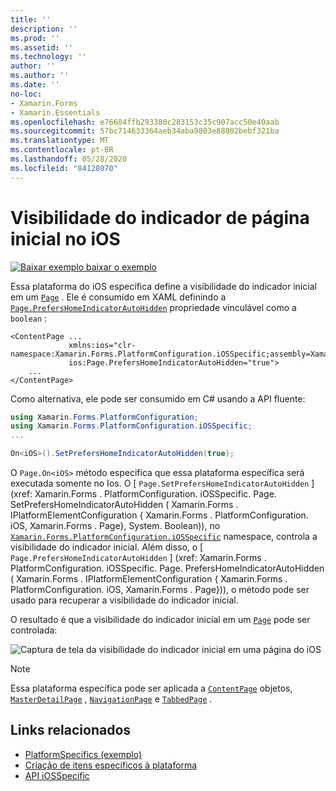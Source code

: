 ```yaml
---
title: ''
description: ''
ms.prod: ''
ms.assetid: ''
ms.technology: ''
author: ''
ms.author: ''
ms.date: ''
no-loc:
- Xamarin.Forms
- Xamarin.Essentials
ms.openlocfilehash: e76684ffb293380c283153c35c907acc50e40aab
ms.sourcegitcommit: 57bc714633364aeb34aba9803e88802bebf321ba
ms.translationtype: MT
ms.contentlocale: pt-BR
ms.lasthandoff: 05/28/2020
ms.locfileid: "84128070"
---
```

# <a name="home-indicator-visibility-on-ios"></a>Visibilidade do indicador de página inicial no iOS

[![Baixar exemplo ](~/media/shared/download.png) baixar o exemplo](https://docs.microsoft.com/samples/xamarin/xamarin-forms-samples/userinterface-platformspecifics)

Essa plataforma do iOS específica define a visibilidade do indicador inicial em um [`Page`](xref:Xamarin.Forms.Page) . Ele é consumido em XAML definindo a [`Page.PrefersHomeIndicatorAutoHidden`](xref:Xamarin.Forms.PlatformConfiguration.iOSSpecific.Page.PrefersHomeIndicatorAutoHiddenProperty) propriedade vinculável como a `boolean` :

```xaml
<ContentPage ...
             xmlns:ios="clr-namespace:Xamarin.Forms.PlatformConfiguration.iOSSpecific;assembly=Xamarin.Forms.Core"
             ios:Page.PrefersHomeIndicatorAutoHidden="true">
    ...
</ContentPage>
```

Como alternativa, ele pode ser consumido em C# usando a API fluente:

```csharp
using Xamarin.Forms.PlatformConfiguration;
using Xamarin.Forms.PlatformConfiguration.iOSSpecific;
...

On<iOS>().SetPrefersHomeIndicatorAutoHidden(true);
```

O `Page.On<iOS>` método especifica que essa plataforma específica será executada somente no Ios. O [ `Page.SetPrefersHomeIndicatorAutoHidden` ] (xref: Xamarin.Forms . PlatformConfiguration. iOSSpecific. Page. SetPrefersHomeIndicatorAutoHidden ( Xamarin.Forms . IPlatformElementConfiguration { Xamarin.Forms . PlatformConfiguration. iOS, Xamarin.Forms . Page}, System. Boolean)), no [`Xamarin.Forms.PlatformConfiguration.iOSSpecific`](xref:Xamarin.Forms.PlatformConfiguration.iOSSpecific) namespace, controla a visibilidade do indicador inicial. Além disso, o [ `Page.PrefersHomeIndicatorAutoHidden` ] (xref: Xamarin.Forms . PlatformConfiguration. iOSSpecific. Page. PrefersHomeIndicatorAutoHidden ( Xamarin.Forms . IPlatformElementConfiguration { Xamarin.Forms . PlatformConfiguration. iOS, Xamarin.Forms . Page})), o método pode ser usado para recuperar a visibilidade do indicador inicial.

O resultado é que a visibilidade do indicador inicial em um [`Page`](xref:Xamarin.Forms.Page) pode ser controlada:

![Captura de tela da visibilidade do indicador inicial em uma página do iOS](page-home-indicator-images/home-indicator-visibility.png "Visibilidade do indicador de página inicial")

> [!NOTE]
> Essa plataforma específica pode ser aplicada a [`ContentPage`](xref:Xamarin.Forms.ContentPage) objetos, [`MasterDetailPage`](xref:Xamarin.Forms.MasterDetailPage) , [`NavigationPage`](xref:Xamarin.Forms.NavigationPage) e [`TabbedPage`](xref:Xamarin.Forms.TabbedPage) .

## <a name="related-links"></a>Links relacionados

- [PlatformSpecifics (exemplo)](https://docs.microsoft.com/samples/xamarin/xamarin-forms-samples/userinterface-platformspecifics)
- [Criação de itens específicos à plataforma](~/xamarin-forms/platform/platform-specifics/index.md#creating-platform-specifics)
- [API iOSSpecific](xref:Xamarin.Forms.PlatformConfiguration.iOSSpecific)
